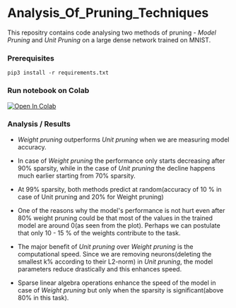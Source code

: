 # Analysis_Of_Pruning_Techniques

This repositry contains code analysing two methods of pruning - *Model Pruning* and *Unit Pruning* on a large dense network trained on MNIST.

### Prerequisites


```
pip3 install -r requirements.txt
```

### Run notebook on Colab

[![Open In Colab](https://colab.research.google.com/assets/colab-badge.svg)](https://colab.research.google.com/github/gowtham1997/Analysis_Of_Pruning_Techniques/blob/master/Network_Pruning.ipynb)

### Analysis / Results

- *Weight pruning* outperforms *Unit pruning* when we are measuring model accuracy.

- In case of *Weight pruning* the performance only starts decreasing after 90% sparsity, while in the case of *Unit pruning* the decline happens much earlier starting from 70% sparsity.

- At 99% sparsity, both methods predict at random(accuracy of 10 % in case of Unit pruning and 20% for Weight pruning)

- One of the reasons why the model's performance is not hurt even after 80% weight pruning could be that most of the values in the trained model are around 0(as seen from the plot). Perhaps we can postulate that only 10 - 15 % of the weights contribute to the task.

- The major benefit of *Unit pruning* over *Weight pruning* is the computational speed. Since we are removing neurons(deleting the smallest k% according to their L2-norm) in *Unit pruning*, the model parameters reduce drastically and this enhances speed.

- Sparse linear algebra operations enhance the speed of the model in case of *Weight pruning* but only when the sparsity is significant(above 80% in this task).


